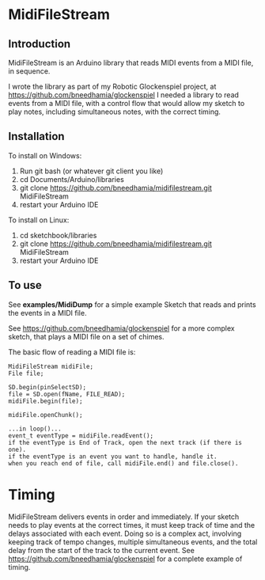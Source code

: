 # MidiFileStream

## Introduction

MidiFileStream is an Arduino library that reads MIDI events from a MIDI file, in sequence.

I wrote the library as part of my Robotic Glockenspiel project, at https://github.com/bneedhamia/glockenspiel  I needed a library to read events from a MIDI file, with a control flow that would allow my sketch to play notes, including simultaneous notes, with the correct timing.

## Installation

To install on Windows:

1. Run git bash (or whatever git client you like)
1. cd Documents/Arduino/libraries
1. git clone https://github.com/bneedhamia/midifilestream.git MidiFileStream
1. restart your Arduino IDE

To install on Linux:

1. cd sketchbook/libraries
1. git clone https://github.com/bneedhamia/midifilestream.git MidiFileStream
1. restart your Arduino IDE

## To use

See **examples/MidiDump** for a simple example Sketch that reads and prints the events in a MIDI file.

See https://github.com/bneedhamia/glockenspiel for a more complex sketch, that plays a MIDI file on a set of chimes.

The basic flow of reading a MIDI file is:

    MidiFileStream midiFile;
    File file;
    
    SD.begin(pinSelectSD);
    file = SD.open(fName, FILE_READ);
    midiFile.begin(file);
    
    midiFile.openChunk();

    ...in loop()...
    event_t eventType = midiFile.readEvent();
    if the eventType is End of Track, open the next track (if there is one).
    if the eventType is an event you want to handle, handle it.
    when you reach end of file, call midiFile.end() and file.close().

# Timing

MidiFileStream delivers events in order and immediately.  If your sketch needs to play events at the correct times, it must keep track of time and the delays associated with each event. Doing so is a complex act, involving keeping track of tempo changes, multiple simultaneous events, and the total delay from the start of the track to the current event. See https://github.com/bneedhamia/glockenspiel for a complete example of timing.
